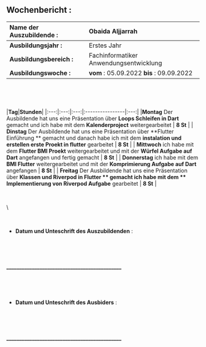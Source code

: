 ## Wochenbericht :

| **Name der Auszubildende :** | Obaida Aljjarrah |
|:--------|:--------|
| **Ausbildungsjahr :** | Erstes Jahr |  
| **Ausbildungsbereich :** | Fachinformatiker Anwendungsentwicklung |  
| **Ausbildungswoche :** | **vom** : 05.09.2022 **bis** : 09.09.2022 |



&nbsp;

&nbsp;

|**Tag**|**Stunden**|
|:---:|:---:|:---:|:----------------|:---:|
|**Montag** Der Ausbildende hat uns eine Präsentation über **Loops Schleifen in Dart** gemacht und ich habe mit dem **Kalenderproject** weitergearbeitet | **8 St** |
| **Dinstag**  Der Ausbildende hat uns eine Präsentation über **Flutter Einführung ** gemacht und danach habe ich mit dem **instalation und erstellen erste Proekt in flutter** gearbeitet | **8 St** |
| **Mittwoch**  ich habe mit dem **Flutter BMI Proekt** weitergearbeitet und mit der  **Würfel Aufgabe auf Dart** angefangen und fertig gemacht  | **8 St** |
| **Donnerstag**  ich habe mit dem **BMI Flutter** weitergearbeitet und mit der **Komprimierung Aufgabe auf Dart** angefangen  | **8 St** |
| **Freitag** Der Ausbildende hat uns eine Präsentation über **Klassen und Riverpod in Flutter ** gemacht ich habe mit dem ** Implementierung von Riverpod Aufgabe** gearbeitet | **8 St** |



&nbsp;

\

&nbsp;

* **Datum und Unteschrift des Auszubildenden** :    

&nbsp;

&nbsp;



**_____________________________________________**

&nbsp;

&nbsp;

* **Datum und Unteschrift des Ausbiders** :

&nbsp;

&nbsp;



**_____________________________________________**